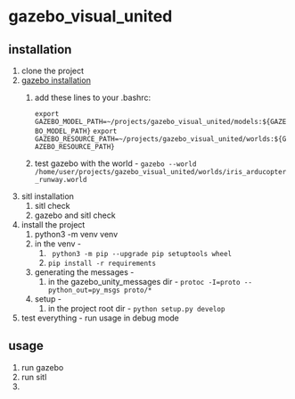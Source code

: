 # gazebo_visual_united

## installation 
1. clone the project 
2. [gazebo installation](http://gazebosim.org/tutorials?tut=install_ubuntu)
   1. add these lines to your .bashrc:

      ```export GAZEBO_MODEL_PATH=~/projects/gazebo_visual_united/models:${GAZEBO_MODEL_PATH}```
      ```export GAZEBO_RESOURCE_PATH=~/projects/gazebo_visual_united/worlds:${GAZEBO_RESOURCE_PATH}```
   2. test gazebo with the world - ```gazebo --world /home/user/projects/gazebo_visual_united/worlds/iris_arducopter_runway.world``` 
3. sitl installation
   1. sitl check
   2. gazebo and sitl check   
4. install the project  
   1. python3 -m venv venv
   2. in the venv - 
      1. ``` python3 -m pip --upgrade pip setuptools wheel```
      2. ```pip install -r requirements```
   3. generating the messages - 
      1. in the gazebo_unity_messages dir - ```protoc -I=proto --python_out=py_msgs proto/*```
   4. setup - 
      1. in the project root dir - ```python setup.py develop```  
4. test everything - run usage in debug mode 


## usage
1. run gazebo 
2. run sitl 
3. 